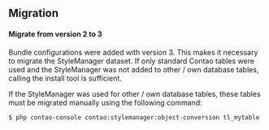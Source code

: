 ## Migration

#### Migrate from version 2 to 3
Bundle configurations were added with version 3. This makes it necessary to migrate the StyleManager dataset. If only standard Contao tables were used and the StyleManager was not added to other / own database tables, calling the install tool is sufficient.

If the StyleManager was used for other / own database tables, these tables must be migrated manually using the following command:

```shell
$ php contao-console contao:stylemanager:object-conversion tl_mytable
```
